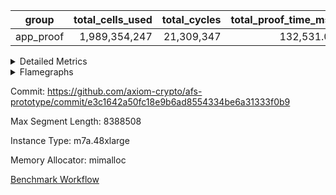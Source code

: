 | group | total_cells_used | total_cycles | total_proof_time_ms |
| --- | --- | --- | --- |
| app_proof | <div style='text-align: right'>1,989,354,247</div>  | <div style='text-align: right'>21,309,347</div>  | <div style='text-align: right'>132,531.0</div>  |


<details>
<summary>Detailed Metrics</summary>

| group | air_name | block_number | constraints | interactions | quotient_deg |
| --- | --- | --- | --- | --- | --- |
| reth_block | ProgramAir | 21345144 | <div style='text-align: right'>4</div>  | <div style='text-align: right'>1</div>  | <div style='text-align: right'>1</div>  |
| reth_block | VmConnectorAir | 21345144 | <div style='text-align: right'>8</div>  | <div style='text-align: right'>3</div>  | <div style='text-align: right'>4</div>  |
| reth_block | PersistentBoundaryAir<8> | 21345144 | <div style='text-align: right'>5</div>  | <div style='text-align: right'>3</div>  | <div style='text-align: right'>4</div>  |
| reth_block | MemoryMerkleAir<8> | 21345144 | <div style='text-align: right'>38</div>  | <div style='text-align: right'>4</div>  | <div style='text-align: right'>4</div>  |
| reth_block | AccessAdapterAir<2> | 21345144 | <div style='text-align: right'>12</div>  | <div style='text-align: right'>5</div>  | <div style='text-align: right'>4</div>  |
| reth_block | AccessAdapterAir<4> | 21345144 | <div style='text-align: right'>12</div>  | <div style='text-align: right'>5</div>  | <div style='text-align: right'>4</div>  |
| reth_block | AccessAdapterAir<8> | 21345144 | <div style='text-align: right'>12</div>  | <div style='text-align: right'>5</div>  | <div style='text-align: right'>4</div>  |
| reth_block | AccessAdapterAir<16> | 21345144 | <div style='text-align: right'>12</div>  | <div style='text-align: right'>5</div>  | <div style='text-align: right'>4</div>  |
| reth_block | AccessAdapterAir<32> | 21345144 | <div style='text-align: right'>12</div>  | <div style='text-align: right'>5</div>  | <div style='text-align: right'>4</div>  |
| reth_block | AccessAdapterAir<64> | 21345144 | <div style='text-align: right'>12</div>  | <div style='text-align: right'>5</div>  | <div style='text-align: right'>4</div>  |
| reth_block | VmAirWrapper<Rv32VecHeapAdapterAir<1, 2, 2, 32, 32>, FieldExpressionCoreAir> | 21345144 | <div style='text-align: right'>346</div>  | <div style='text-align: right'>411</div>  | <div style='text-align: right'>4</div>  |
| reth_block | VmAirWrapper<Rv32VecHeapAdapterAir<2, 2, 2, 32, 32>, FieldExpressionCoreAir> | 21345144 | <div style='text-align: right'>351</div>  | <div style='text-align: right'>422</div>  | <div style='text-align: right'>4</div>  |
| reth_block | VmAirWrapper<Rv32IsEqualModAdapterAir<2, 1, 32, 32>, ModularIsEqualCoreAir<32, 4, 8> | 21345144 | <div style='text-align: right'>217</div>  | <div style='text-align: right'>25</div>  | <div style='text-align: right'>4</div>  |
| reth_block | VmAirWrapper<Rv32VecHeapAdapterAir<2, 1, 1, 32, 32>, ModularMulDivCoreAir> | 21345144 | <div style='text-align: right'>149</div>  | <div style='text-align: right'>156</div>  | <div style='text-align: right'>4</div>  |
| reth_block | VmAirWrapper<Rv32VecHeapAdapterAir<2, 1, 1, 32, 32>, ModularAddSubCoreAir> | 21345144 | <div style='text-align: right'>103</div>  | <div style='text-align: right'>94</div>  | <div style='text-align: right'>4</div>  |
| reth_block | KeccakVmAir | 21345144 | <div style='text-align: right'>4,411</div>  | <div style='text-align: right'>321</div>  | <div style='text-align: right'>4</div>  |
| reth_block | VmAirWrapper<Rv32HintStoreAdapterAir, Rv32HintStoreCoreAir> | 21345144 | <div style='text-align: right'>13</div>  | <div style='text-align: right'>15</div>  | <div style='text-align: right'>4</div>  |
| reth_block | VmAirWrapper<Rv32MultAdapterAir, DivRemCoreAir<4, 8> | 21345144 | <div style='text-align: right'>76</div>  | <div style='text-align: right'>25</div>  | <div style='text-align: right'>4</div>  |
| reth_block | VmAirWrapper<Rv32MultAdapterAir, MulHCoreAir<4, 8> | 21345144 | <div style='text-align: right'>26</div>  | <div style='text-align: right'>24</div>  | <div style='text-align: right'>4</div>  |
| reth_block | VmAirWrapper<Rv32MultAdapterAir, MultiplicationCoreAir<4, 8> | 21345144 | <div style='text-align: right'>17</div>  | <div style='text-align: right'>19</div>  | <div style='text-align: right'>4</div>  |
| reth_block | RangeTupleCheckerAir<2> | 21345144 | <div style='text-align: right'>4</div>  | <div style='text-align: right'>1</div>  | <div style='text-align: right'>1</div>  |
| reth_block | VmAirWrapper<Rv32RdWriteAdapterAir, Rv32AuipcCoreAir> | 21345144 | <div style='text-align: right'>12</div>  | <div style='text-align: right'>11</div>  | <div style='text-align: right'>4</div>  |
| reth_block | VmAirWrapper<Rv32JalrAdapterAir, Rv32JalrCoreAir> | 21345144 | <div style='text-align: right'>16</div>  | <div style='text-align: right'>16</div>  | <div style='text-align: right'>4</div>  |
| reth_block | VmAirWrapper<Rv32CondRdWriteAdapterAir, Rv32JalLuiCoreAir> | 21345144 | <div style='text-align: right'>17</div>  | <div style='text-align: right'>10</div>  | <div style='text-align: right'>4</div>  |
| reth_block | VmAirWrapper<Rv32BranchAdapterAir, BranchLessThanCoreAir<4, 8> | 21345144 | <div style='text-align: right'>35</div>  | <div style='text-align: right'>13</div>  | <div style='text-align: right'>2</div>  |
| reth_block | VmAirWrapper<Rv32BranchAdapterAir, BranchEqualCoreAir<4> | 21345144 | <div style='text-align: right'>20</div>  | <div style='text-align: right'>11</div>  | <div style='text-align: right'>2</div>  |
| reth_block | VmAirWrapper<Rv32LoadStoreAdapterAir, LoadSignExtendCoreAir<4, 8> | 21345144 | <div style='text-align: right'>24</div>  | <div style='text-align: right'>18</div>  | <div style='text-align: right'>4</div>  |
| reth_block | VmAirWrapper<Rv32LoadStoreAdapterAir, LoadStoreCoreAir<4> | 21345144 | <div style='text-align: right'>30</div>  | <div style='text-align: right'>17</div>  | <div style='text-align: right'>4</div>  |
| reth_block | VmAirWrapper<Rv32BaseAluAdapterAir, ShiftCoreAir<4, 8> | 21345144 | <div style='text-align: right'>84</div>  | <div style='text-align: right'>23</div>  | <div style='text-align: right'>4</div>  |
| reth_block | VmAirWrapper<Rv32BaseAluAdapterAir, LessThanCoreAir<4, 8> | 21345144 | <div style='text-align: right'>35</div>  | <div style='text-align: right'>17</div>  | <div style='text-align: right'>4</div>  |
| reth_block | VmAirWrapper<Rv32BaseAluAdapterAir, BaseAluCoreAir<4, 8> | 21345144 | <div style='text-align: right'>34</div>  | <div style='text-align: right'>19</div>  | <div style='text-align: right'>4</div>  |
| reth_block | BitwiseOperationLookupAir<8> | 21345144 | <div style='text-align: right'>4</div>  | <div style='text-align: right'>2</div>  | <div style='text-align: right'>2</div>  |
| reth_block | PhantomAir | 21345144 | <div style='text-align: right'>4</div>  | <div style='text-align: right'>3</div>  | <div style='text-align: right'>4</div>  |
| reth_block | Poseidon2VmAir<BabyBearParameters> | 21345144 | <div style='text-align: right'>517</div>  | <div style='text-align: right'>32</div>  | <div style='text-align: right'>4</div>  |
| reth_block | VariableRangeCheckerAir | 21345144 | <div style='text-align: right'>4</div>  | <div style='text-align: right'>1</div>  | <div style='text-align: right'>1</div>  |

| group | block_number | segment | stark_prove_excluding_trace_time_ms | total_cells | total_cells_used | total_cycles | trace_gen_time_ms |
| --- | --- | --- | --- | --- | --- | --- | --- |
| app_proof | 21345144 | 0 | <div style='text-align: right'>132,531.0</div>  | <div style='text-align: right'>3,772,201,459</div>  | <div style='text-align: right'>1,989,354,247</div>  | <div style='text-align: right'>21,309,347</div>  | <div style='text-align: right'>18,050.0</div>  |

| group | block_number | chip_name | segment | rows_used |
| --- | --- | --- | --- | --- |
| app_proof | 21345144 | ProgramChip | 0 | <div style='text-align: right'>534,650</div>  |
| app_proof | 21345144 | VmConnectorAir | 0 | <div style='text-align: right'>2</div>  |
| app_proof | 21345144 | Boundary | 0 | <div style='text-align: right'>746,472</div>  |
| app_proof | 21345144 | Merkle | 0 | <div style='text-align: right'>756,900</div>  |
| app_proof | 21345144 | AccessAdapter<2> | 0 | <div style='text-align: right'>26,008</div>  |
| app_proof | 21345144 | AccessAdapter<4> | 0 | <div style='text-align: right'>13,430</div>  |
| app_proof | 21345144 | AccessAdapter<8> | 0 | <div style='text-align: right'>751,972</div>  |
| app_proof | 21345144 | AccessAdapter<16> | 0 | <div style='text-align: right'>4,578</div>  |
| app_proof | 21345144 | AccessAdapter<32> | 0 | <div style='text-align: right'>2,290</div>  |
| app_proof | 21345144 | <Rv32VecHeapAdapterAir<1, 2, 2, 32, 32>,FieldExpressionCoreAir> | 0 | <div style='text-align: right'>2,029</div>  |
| app_proof | 21345144 | <Rv32VecHeapAdapterAir<2, 2, 2, 32, 32>,FieldExpressionCoreAir> | 0 | <div style='text-align: right'>1,160</div>  |
| app_proof | 21345144 | <Rv32IsEqualModAdapterAir<2, 1, 32, 32>,ModularIsEqualCoreAir<32, 4, 8>> | 0 | <div style='text-align: right'>5,114</div>  |
| app_proof | 21345144 | <Rv32VecHeapAdapterAir<2, 1, 1, 32, 32>,ModularMulDivCoreAir> | 0 | <div style='text-align: right'>25</div>  |
| app_proof | 21345144 | <Rv32VecHeapAdapterAir<2, 1, 1, 32, 32>,ModularAddSubCoreAir> | 0 | <div style='text-align: right'>9</div>  |
| app_proof | 21345144 | KeccakVmAir | 0 | <div style='text-align: right'>101,448</div>  |
| app_proof | 21345144 | <Rv32HintStoreAdapterAir,Rv32HintStoreCoreAir> | 0 | <div style='text-align: right'>240,012</div>  |
| app_proof | 21345144 | <Rv32MultAdapterAir,DivRemCoreAir<4, 8>> | 0 | <div style='text-align: right'>560</div>  |
| app_proof | 21345144 | <Rv32MultAdapterAir,MulHCoreAir<4, 8>> | 0 | <div style='text-align: right'>55,136</div>  |
| app_proof | 21345144 | <Rv32MultAdapterAir,MultiplicationCoreAir<4, 8>> | 0 | <div style='text-align: right'>136,664</div>  |
| app_proof | 21345144 | RangeTupleCheckerAir<2> | 0 | <div style='text-align: right'>524,288</div>  |
| app_proof | 21345144 | <Rv32RdWriteAdapterAir,Rv32AuipcCoreAir> | 0 | <div style='text-align: right'>131,473</div>  |
| app_proof | 21345144 | <Rv32JalrAdapterAir,Rv32JalrCoreAir> | 0 | <div style='text-align: right'>369,964</div>  |
| app_proof | 21345144 | <Rv32CondRdWriteAdapterAir,Rv32JalLuiCoreAir> | 0 | <div style='text-align: right'>432,706</div>  |
| app_proof | 21345144 | <Rv32BranchAdapterAir,BranchLessThanCoreAir<4, 8>> | 0 | <div style='text-align: right'>1,266,118</div>  |
| app_proof | 21345144 | <Rv32BranchAdapterAir,BranchEqualCoreAir<4>> | 0 | <div style='text-align: right'>1,951,419</div>  |
| app_proof | 21345144 | <Rv32LoadStoreAdapterAir,LoadSignExtendCoreAir<4, 8>> | 0 | <div style='text-align: right'>745,032</div>  |
| app_proof | 21345144 | <Rv32LoadStoreAdapterAir,LoadStoreCoreAir<4>> | 0 | <div style='text-align: right'>7,136,006</div>  |
| app_proof | 21345144 | <Rv32BaseAluAdapterAir,ShiftCoreAir<4, 8>> | 0 | <div style='text-align: right'>1,004,950</div>  |
| app_proof | 21345144 | <Rv32BaseAluAdapterAir,LessThanCoreAir<4, 8>> | 0 | <div style='text-align: right'>484,807</div>  |
| app_proof | 21345144 | <Rv32BaseAluAdapterAir,BaseAluCoreAir<4, 8>> | 0 | <div style='text-align: right'>7,321,370</div>  |
| app_proof | 21345144 | BitwiseOperationLookupAir<8> | 0 | <div style='text-align: right'>65,536</div>  |
| app_proof | 21345144 | PhantomAir | 0 | <div style='text-align: right'>23,681</div>  |
| app_proof | 21345144 | Poseidon2VmAir<BabyBearParameters> | 0 | <div style='text-align: right'>1,503,372</div>  |
| app_proof | 21345144 | VariableRangeCheckerAir | 0 | <div style='text-align: right'>262,144</div>  |

| group | block_number | dsl_ir | opcode | segment | frequency |
| --- | --- | --- | --- | --- | --- |
| app_proof | 21345144 |  | ADD | 0 | <div style='text-align: right'>5,368,094</div>  |
| app_proof | 21345144 |  | AND | 0 | <div style='text-align: right'>996,063</div>  |
| app_proof | 21345144 |  | AUIPC | 0 | <div style='text-align: right'>131,473</div>  |
| app_proof | 21345144 |  | BEQ | 0 | <div style='text-align: right'>868,908</div>  |
| app_proof | 21345144 |  | BGE | 0 | <div style='text-align: right'>388,137</div>  |
| app_proof | 21345144 |  | BGEU | 0 | <div style='text-align: right'>473,415</div>  |
| app_proof | 21345144 |  | BLT | 0 | <div style='text-align: right'>28,074</div>  |
| app_proof | 21345144 |  | BLTU | 0 | <div style='text-align: right'>376,492</div>  |
| app_proof | 21345144 |  | BNE | 0 | <div style='text-align: right'>1,082,511</div>  |
| app_proof | 21345144 |  | DIVU | 0 | <div style='text-align: right'>282</div>  |
| app_proof | 21345144 |  | EcAddNe | 0 | <div style='text-align: right'>1,160</div>  |
| app_proof | 21345144 |  | EcDouble | 0 | <div style='text-align: right'>2,029</div>  |
| app_proof | 21345144 |  | HINT_STOREW | 0 | <div style='text-align: right'>240,012</div>  |
| app_proof | 21345144 |  | IS_EQ | 0 | <div style='text-align: right'>5,129</div>  |
| app_proof | 21345144 |  | JAL | 0 | <div style='text-align: right'>230,835</div>  |
| app_proof | 21345144 |  | JALR | 0 | <div style='text-align: right'>369,964</div>  |
| app_proof | 21345144 |  | KECCAK256 | 0 | <div style='text-align: right'>1,077</div>  |
| app_proof | 21345144 |  | LOADB | 0 | <div style='text-align: right'>743,800</div>  |
| app_proof | 21345144 |  | LOADBU | 0 | <div style='text-align: right'>919,172</div>  |
| app_proof | 21345144 |  | LOADH | 0 | <div style='text-align: right'>1,232</div>  |
| app_proof | 21345144 |  | LOADHU | 0 | <div style='text-align: right'>541</div>  |
| app_proof | 21345144 |  | LOADW | 0 | <div style='text-align: right'>2,801,947</div>  |
| app_proof | 21345144 |  | LUI | 0 | <div style='text-align: right'>201,871</div>  |
| app_proof | 21345144 |  | MUL | 0 | <div style='text-align: right'>136,664</div>  |
| app_proof | 21345144 |  | MULH | 0 | <div style='text-align: right'>550</div>  |
| app_proof | 21345144 |  | MULHU | 0 | <div style='text-align: right'>54,586</div>  |
| app_proof | 21345144 |  | ModularAddSub | 0 | <div style='text-align: right'>10</div>  |
| app_proof | 21345144 |  | ModularMulDiv | 0 | <div style='text-align: right'>42</div>  |
| app_proof | 21345144 |  | OR | 0 | <div style='text-align: right'>658,791</div>  |
| app_proof | 21345144 |  | PHANTOM | 0 | <div style='text-align: right'>23,681</div>  |
| app_proof | 21345144 |  | REMU | 0 | <div style='text-align: right'>278</div>  |
| app_proof | 21345144 |  | SETUP_ISEQ | 0 | <div style='text-align: right'>2</div>  |
| app_proof | 21345144 |  | SLL | 0 | <div style='text-align: right'>589,312</div>  |
| app_proof | 21345144 |  | SLT | 0 | <div style='text-align: right'>1,227</div>  |
| app_proof | 21345144 |  | SLTU | 0 | <div style='text-align: right'>483,580</div>  |
| app_proof | 21345144 |  | SRA | 0 | <div style='text-align: right'>24,025</div>  |
| app_proof | 21345144 |  | SRL | 0 | <div style='text-align: right'>391,613</div>  |
| app_proof | 21345144 |  | STOREB | 0 | <div style='text-align: right'>702,732</div>  |
| app_proof | 21345144 |  | STOREH | 0 | <div style='text-align: right'>17,468</div>  |
| app_proof | 21345144 |  | STOREW | 0 | <div style='text-align: right'>2,694,146</div>  |
| app_proof | 21345144 |  | SUB | 0 | <div style='text-align: right'>177,677</div>  |
| app_proof | 21345144 |  | XOR | 0 | <div style='text-align: right'>120,745</div>  |

| group | air_name | block_number | dsl_ir | opcode | segment | cells_used |
| --- | --- | --- | --- | --- | --- | --- |
| app_proof | <Rv32BaseAluAdapterAir,BaseAluCoreAir<4, 8>> | 21345144 |  | ADD | 0 | <div style='text-align: right'>193,251,384</div>  |
| app_proof | AccessAdapter<8> | 21345144 |  | ADD | 0 | <div style='text-align: right'>34</div>  |
| app_proof | Boundary | 21345144 |  | ADD | 0 | <div style='text-align: right'>80</div>  |
| app_proof | Merkle | 21345144 |  | ADD | 0 | <div style='text-align: right'>192</div>  |
| app_proof | <Rv32BaseAluAdapterAir,BaseAluCoreAir<4, 8>> | 21345144 |  | AND | 0 | <div style='text-align: right'>35,858,268</div>  |
| app_proof | <Rv32RdWriteAdapterAir,Rv32AuipcCoreAir> | 21345144 |  | AUIPC | 0 | <div style='text-align: right'>2,760,933</div>  |
| app_proof | AccessAdapter<8> | 21345144 |  | AUIPC | 0 | <div style='text-align: right'>34</div>  |
| app_proof | Boundary | 21345144 |  | AUIPC | 0 | <div style='text-align: right'>80</div>  |
| app_proof | Merkle | 21345144 |  | AUIPC | 0 | <div style='text-align: right'>3,456</div>  |
| app_proof | <Rv32BranchAdapterAir,BranchEqualCoreAir<4>> | 21345144 |  | BEQ | 0 | <div style='text-align: right'>22,591,608</div>  |
| app_proof | <Rv32BranchAdapterAir,BranchLessThanCoreAir<4, 8>> | 21345144 |  | BGE | 0 | <div style='text-align: right'>12,420,384</div>  |
| app_proof | <Rv32BranchAdapterAir,BranchLessThanCoreAir<4, 8>> | 21345144 |  | BGEU | 0 | <div style='text-align: right'>15,149,280</div>  |
| app_proof | <Rv32BranchAdapterAir,BranchLessThanCoreAir<4, 8>> | 21345144 |  | BLT | 0 | <div style='text-align: right'>898,368</div>  |
| app_proof | <Rv32BranchAdapterAir,BranchLessThanCoreAir<4, 8>> | 21345144 |  | BLTU | 0 | <div style='text-align: right'>12,047,744</div>  |
| app_proof | <Rv32BranchAdapterAir,BranchEqualCoreAir<4>> | 21345144 |  | BNE | 0 | <div style='text-align: right'>28,145,286</div>  |
| app_proof | <Rv32MultAdapterAir,DivRemCoreAir<4, 8>> | 21345144 |  | DIVU | 0 | <div style='text-align: right'>16,074</div>  |
| app_proof | <Rv32VecHeapAdapterAir<2, 2, 2, 32, 32>,FieldExpressionCoreAir> | 21345144 |  | EcAddNe | 0 | <div style='text-align: right'>718,040</div>  |
| app_proof | AccessAdapter<16> | 21345144 |  | EcAddNe | 0 | <div style='text-align: right'>43,425</div>  |
| app_proof | AccessAdapter<32> | 21345144 |  | EcAddNe | 0 | <div style='text-align: right'>35,629</div>  |
| app_proof | AccessAdapter<8> | 21345144 |  | EcAddNe | 0 | <div style='text-align: right'>58,990</div>  |
| app_proof | Boundary | 21345144 |  | EcAddNe | 0 | <div style='text-align: right'>160</div>  |
| app_proof | Merkle | 21345144 |  | EcAddNe | 0 | <div style='text-align: right'>192</div>  |
| app_proof | <Rv32VecHeapAdapterAir<1, 2, 2, 32, 32>,FieldExpressionCoreAir> | 21345144 |  | EcDouble | 0 | <div style='text-align: right'>1,101,747</div>  |
| app_proof | AccessAdapter<16> | 21345144 |  | EcDouble | 0 | <div style='text-align: right'>2,450</div>  |
| app_proof | AccessAdapter<32> | 21345144 |  | EcDouble | 0 | <div style='text-align: right'>2,009</div>  |
| app_proof | AccessAdapter<8> | 21345144 |  | EcDouble | 0 | <div style='text-align: right'>3,332</div>  |
| app_proof | <Rv32HintStoreAdapterAir,Rv32HintStoreCoreAir> | 21345144 |  | HINT_STOREW | 0 | <div style='text-align: right'>6,240,312</div>  |
| app_proof | AccessAdapter<16> | 21345144 |  | HINT_STOREW | 0 | <div style='text-align: right'>400</div>  |
| app_proof | AccessAdapter<32> | 21345144 |  | HINT_STOREW | 0 | <div style='text-align: right'>328</div>  |
| app_proof | AccessAdapter<8> | 21345144 |  | HINT_STOREW | 0 | <div style='text-align: right'>1,591,999</div>  |
| app_proof | Boundary | 21345144 |  | HINT_STOREW | 0 | <div style='text-align: right'>3,744,600</div>  |
| app_proof | Merkle | 21345144 |  | HINT_STOREW | 0 | <div style='text-align: right'>6,019,200</div>  |
| app_proof | <Rv32IsEqualModAdapterAir<2, 1, 32, 32>,ModularIsEqualCoreAir<32, 4, 8>> | 21345144 |  | IS_EQ | 0 | <div style='text-align: right'>851,414</div>  |
| app_proof | AccessAdapter<16> | 21345144 |  | IS_EQ | 0 | <div style='text-align: right'>7,150</div>  |
| app_proof | AccessAdapter<32> | 21345144 |  | IS_EQ | 0 | <div style='text-align: right'>5,863</div>  |
| app_proof | AccessAdapter<8> | 21345144 |  | IS_EQ | 0 | <div style='text-align: right'>9,656</div>  |
| app_proof | Boundary | 21345144 |  | IS_EQ | 0 | <div style='text-align: right'>160</div>  |
| app_proof | Merkle | 21345144 |  | IS_EQ | 0 | <div style='text-align: right'>192</div>  |
| app_proof | <Rv32CondRdWriteAdapterAir,Rv32JalLuiCoreAir> | 21345144 |  | JAL | 0 | <div style='text-align: right'>4,155,030</div>  |
| app_proof | <Rv32JalrAdapterAir,Rv32JalrCoreAir> | 21345144 |  | JALR | 0 | <div style='text-align: right'>10,358,992</div>  |
| app_proof | AccessAdapter<16> | 21345144 |  | KECCAK256 | 0 | <div style='text-align: right'>400</div>  |
| app_proof | AccessAdapter<2> | 21345144 |  | KECCAK256 | 0 | <div style='text-align: right'>143,044</div>  |
| app_proof | AccessAdapter<32> | 21345144 |  | KECCAK256 | 0 | <div style='text-align: right'>328</div>  |
| app_proof | AccessAdapter<4> | 21345144 |  | KECCAK256 | 0 | <div style='text-align: right'>87,074</div>  |
| app_proof | AccessAdapter<8> | 21345144 |  | KECCAK256 | 0 | <div style='text-align: right'>714</div>  |
| app_proof | Boundary | 21345144 |  | KECCAK256 | 0 | <div style='text-align: right'>400</div>  |
| app_proof | KeccakVmAir | 21345144 |  | KECCAK256 | 0 | <div style='text-align: right'>320,981,472</div>  |
| app_proof | Merkle | 21345144 |  | KECCAK256 | 0 | <div style='text-align: right'>768</div>  |
| app_proof | <Rv32LoadStoreAdapterAir,LoadSignExtendCoreAir<4, 8>> | 21345144 |  | LOADB | 0 | <div style='text-align: right'>26,033,000</div>  |
| app_proof | AccessAdapter<8> | 21345144 |  | LOADB | 0 | <div style='text-align: right'>119</div>  |
| app_proof | Boundary | 21345144 |  | LOADB | 0 | <div style='text-align: right'>280</div>  |
| app_proof | Merkle | 21345144 |  | LOADB | 0 | <div style='text-align: right'>640</div>  |
| app_proof | <Rv32LoadStoreAdapterAir,LoadStoreCoreAir<4>> | 21345144 |  | LOADBU | 0 | <div style='text-align: right'>36,766,880</div>  |
| app_proof | AccessAdapter<16> | 21345144 |  | LOADBU | 0 | <div style='text-align: right'>1,050</div>  |
| app_proof | AccessAdapter<32> | 21345144 |  | LOADBU | 0 | <div style='text-align: right'>1,025</div>  |
| app_proof | AccessAdapter<8> | 21345144 |  | LOADBU | 0 | <div style='text-align: right'>1,989</div>  |
| app_proof | Boundary | 21345144 |  | LOADBU | 0 | <div style='text-align: right'>1,640</div>  |
| app_proof | Merkle | 21345144 |  | LOADBU | 0 | <div style='text-align: right'>5,056</div>  |
| app_proof | <Rv32LoadStoreAdapterAir,LoadSignExtendCoreAir<4, 8>> | 21345144 |  | LOADH | 0 | <div style='text-align: right'>43,120</div>  |
| app_proof | <Rv32LoadStoreAdapterAir,LoadStoreCoreAir<4>> | 21345144 |  | LOADHU | 0 | <div style='text-align: right'>21,640</div>  |
| app_proof | AccessAdapter<8> | 21345144 |  | LOADHU | 0 | <div style='text-align: right'>357</div>  |
| app_proof | Boundary | 21345144 |  | LOADHU | 0 | <div style='text-align: right'>840</div>  |
| app_proof | Merkle | 21345144 |  | LOADHU | 0 | <div style='text-align: right'>3,392</div>  |
| app_proof | <Rv32LoadStoreAdapterAir,LoadStoreCoreAir<4>> | 21345144 |  | LOADW | 0 | <div style='text-align: right'>112,077,880</div>  |
| app_proof | AccessAdapter<16> | 21345144 |  | LOADW | 0 | <div style='text-align: right'>27,575</div>  |
| app_proof | AccessAdapter<2> | 21345144 |  | LOADW | 0 | <div style='text-align: right'>123,453</div>  |
| app_proof | AccessAdapter<32> | 21345144 |  | LOADW | 0 | <div style='text-align: right'>22,427</div>  |
| app_proof | AccessAdapter<4> | 21345144 |  | LOADW | 0 | <div style='text-align: right'>75,465</div>  |
| app_proof | AccessAdapter<8> | 21345144 |  | LOADW | 0 | <div style='text-align: right'>59,908</div>  |
| app_proof | Boundary | 21345144 |  | LOADW | 0 | <div style='text-align: right'>52,360</div>  |
| app_proof | Merkle | 21345144 |  | LOADW | 0 | <div style='text-align: right'>99,072</div>  |
| app_proof | <Rv32CondRdWriteAdapterAir,Rv32JalLuiCoreAir> | 21345144 |  | LUI | 0 | <div style='text-align: right'>3,633,678</div>  |
| app_proof | <Rv32MultAdapterAir,MultiplicationCoreAir<4, 8>> | 21345144 |  | MUL | 0 | <div style='text-align: right'>4,236,584</div>  |
| app_proof | <Rv32MultAdapterAir,MulHCoreAir<4, 8>> | 21345144 |  | MULH | 0 | <div style='text-align: right'>21,450</div>  |
| app_proof | <Rv32MultAdapterAir,MulHCoreAir<4, 8>> | 21345144 |  | MULHU | 0 | <div style='text-align: right'>2,128,854</div>  |
| app_proof | <Rv32VecHeapAdapterAir<2, 1, 1, 32, 32>,ModularAddSubCoreAir> | 21345144 |  | ModularAddSub | 0 | <div style='text-align: right'>1,990</div>  |
| app_proof | AccessAdapter<16> | 21345144 |  | ModularAddSub | 0 | <div style='text-align: right'>1,000</div>  |
| app_proof | AccessAdapter<32> | 21345144 |  | ModularAddSub | 0 | <div style='text-align: right'>820</div>  |
| app_proof | AccessAdapter<4> | 21345144 |  | ModularAddSub | 0 | <div style='text-align: right'>221</div>  |
| app_proof | AccessAdapter<8> | 21345144 |  | ModularAddSub | 0 | <div style='text-align: right'>1,394</div>  |
| app_proof | Boundary | 21345144 |  | ModularAddSub | 0 | <div style='text-align: right'>720</div>  |
| app_proof | Merkle | 21345144 |  | ModularAddSub | 0 | <div style='text-align: right'>3,648</div>  |
| app_proof | <Rv32VecHeapAdapterAir<2, 1, 1, 32, 32>,ModularMulDivCoreAir> | 21345144 |  | ModularMulDiv | 0 | <div style='text-align: right'>10,962</div>  |
| app_proof | AccessAdapter<16> | 21345144 |  | ModularMulDiv | 0 | <div style='text-align: right'>3,200</div>  |
| app_proof | AccessAdapter<32> | 21345144 |  | ModularMulDiv | 0 | <div style='text-align: right'>2,624</div>  |
| app_proof | AccessAdapter<8> | 21345144 |  | ModularMulDiv | 0 | <div style='text-align: right'>4,352</div>  |
| app_proof | <Rv32BaseAluAdapterAir,BaseAluCoreAir<4, 8>> | 21345144 |  | OR | 0 | <div style='text-align: right'>23,716,476</div>  |
| app_proof | AccessAdapter<8> | 21345144 |  | OR | 0 | <div style='text-align: right'>17</div>  |
| app_proof | Boundary | 21345144 |  | OR | 0 | <div style='text-align: right'>40</div>  |
| app_proof | PhantomAir | 21345144 |  | PHANTOM | 0 | <div style='text-align: right'>142,086</div>  |
| app_proof | <Rv32MultAdapterAir,DivRemCoreAir<4, 8>> | 21345144 |  | REMU | 0 | <div style='text-align: right'>15,846</div>  |
| app_proof | <Rv32IsEqualModAdapterAir<2, 1, 32, 32>,ModularIsEqualCoreAir<32, 4, 8>> | 21345144 |  | SETUP_ISEQ | 0 | <div style='text-align: right'>332</div>  |
| app_proof | <Rv32BaseAluAdapterAir,ShiftCoreAir<4, 8>> | 21345144 |  | SLL | 0 | <div style='text-align: right'>31,233,536</div>  |
| app_proof | <Rv32BaseAluAdapterAir,LessThanCoreAir<4, 8>> | 21345144 |  | SLT | 0 | <div style='text-align: right'>45,399</div>  |
| app_proof | <Rv32BaseAluAdapterAir,LessThanCoreAir<4, 8>> | 21345144 |  | SLTU | 0 | <div style='text-align: right'>17,892,460</div>  |
| app_proof | <Rv32BaseAluAdapterAir,ShiftCoreAir<4, 8>> | 21345144 |  | SRA | 0 | <div style='text-align: right'>1,273,325</div>  |
| app_proof | <Rv32BaseAluAdapterAir,ShiftCoreAir<4, 8>> | 21345144 |  | SRL | 0 | <div style='text-align: right'>20,755,489</div>  |
| app_proof | <Rv32LoadStoreAdapterAir,LoadStoreCoreAir<4>> | 21345144 |  | STOREB | 0 | <div style='text-align: right'>28,109,280</div>  |
| app_proof | AccessAdapter<16> | 21345144 |  | STOREB | 0 | <div style='text-align: right'>1,525</div>  |
| app_proof | AccessAdapter<2> | 21345144 |  | STOREB | 0 | <div style='text-align: right'>18,447</div>  |
| app_proof | AccessAdapter<32> | 21345144 |  | STOREB | 0 | <div style='text-align: right'>1,271</div>  |
| app_proof | AccessAdapter<4> | 21345144 |  | STOREB | 0 | <div style='text-align: right'>10,933</div>  |
| app_proof | AccessAdapter<8> | 21345144 |  | STOREB | 0 | <div style='text-align: right'>460,207</div>  |
| app_proof | Boundary | 21345144 |  | STOREB | 0 | <div style='text-align: right'>1,078,280</div>  |
| app_proof | Merkle | 21345144 |  | STOREB | 0 | <div style='text-align: right'>1,982,080</div>  |
| app_proof | <Rv32LoadStoreAdapterAir,LoadStoreCoreAir<4>> | 21345144 |  | STOREH | 0 | <div style='text-align: right'>698,720</div>  |
| app_proof | AccessAdapter<8> | 21345144 |  | STOREH | 0 | <div style='text-align: right'>2,975</div>  |
| app_proof | Boundary | 21345144 |  | STOREH | 0 | <div style='text-align: right'>7,000</div>  |
| app_proof | Merkle | 21345144 |  | STOREH | 0 | <div style='text-align: right'>14,144</div>  |
| app_proof | <Rv32LoadStoreAdapterAir,LoadStoreCoreAir<4>> | 21345144 |  | STOREW | 0 | <div style='text-align: right'>107,765,840</div>  |
| app_proof | AccessAdapter<16> | 21345144 |  | STOREW | 0 | <div style='text-align: right'>3,525</div>  |
| app_proof | AccessAdapter<2> | 21345144 |  | STOREW | 0 | <div style='text-align: right'>1,144</div>  |
| app_proof | AccessAdapter<32> | 21345144 |  | STOREW | 0 | <div style='text-align: right'>2,911</div>  |
| app_proof | AccessAdapter<4> | 21345144 |  | STOREW | 0 | <div style='text-align: right'>676</div>  |
| app_proof | AccessAdapter<8> | 21345144 |  | STOREW | 0 | <div style='text-align: right'>4,273,103</div>  |
| app_proof | Boundary | 21345144 |  | STOREW | 0 | <div style='text-align: right'>10,042,800</div>  |
| app_proof | Merkle | 21345144 |  | STOREW | 0 | <div style='text-align: right'>16,088,704</div>  |
| app_proof | <Rv32BaseAluAdapterAir,BaseAluCoreAir<4, 8>> | 21345144 |  | SUB | 0 | <div style='text-align: right'>6,396,372</div>  |
| app_proof | <Rv32BaseAluAdapterAir,BaseAluCoreAir<4, 8>> | 21345144 |  | XOR | 0 | <div style='text-align: right'>4,346,820</div>  |

| group | block_number | execute_time_ms | num_segments |
| --- | --- | --- | --- |
| app_proof | 21345144 | <div style='text-align: right'>147,086.0</div>  | <div style='text-align: right'>1</div>  |

| group | air_name | block_number | segment | cells | main_cols | perm_cols | prep_cols | rows |
| --- | --- | --- | --- | --- | --- | --- | --- | --- |
| app_proof | ProgramAir | 21345144 | 0 | <div style='text-align: right'>18,874,368</div>  | <div style='text-align: right'>10</div>  | <div style='text-align: right'>8</div>  |  | <div style='text-align: right'>1,048,576</div>  |
| app_proof | VmConnectorAir | 21345144 | 0 | <div style='text-align: right'>24</div>  | <div style='text-align: right'>4</div>  | <div style='text-align: right'>8</div>  | <div style='text-align: right'>1</div>  | <div style='text-align: right'>2</div>  |
| app_proof | PersistentBoundaryAir<8> | 21345144 | 0 | <div style='text-align: right'>29,360,128</div>  | <div style='text-align: right'>20</div>  | <div style='text-align: right'>8</div>  |  | <div style='text-align: right'>1,048,576</div>  |
| app_proof | MemoryMerkleAir<8> | 21345144 | 0 | <div style='text-align: right'>46,137,344</div>  | <div style='text-align: right'>32</div>  | <div style='text-align: right'>12</div>  |  | <div style='text-align: right'>1,048,576</div>  |
| app_proof | AccessAdapterAir<2> | 21345144 | 0 | <div style='text-align: right'>884,736</div>  | <div style='text-align: right'>11</div>  | <div style='text-align: right'>16</div>  |  | <div style='text-align: right'>32,768</div>  |
| app_proof | AccessAdapterAir<4> | 21345144 | 0 | <div style='text-align: right'>475,136</div>  | <div style='text-align: right'>13</div>  | <div style='text-align: right'>16</div>  |  | <div style='text-align: right'>16,384</div>  |
| app_proof | AccessAdapterAir<8> | 21345144 | 0 | <div style='text-align: right'>34,603,008</div>  | <div style='text-align: right'>17</div>  | <div style='text-align: right'>16</div>  |  | <div style='text-align: right'>1,048,576</div>  |
| app_proof | AccessAdapterAir<16> | 21345144 | 0 | <div style='text-align: right'>335,872</div>  | <div style='text-align: right'>25</div>  | <div style='text-align: right'>16</div>  |  | <div style='text-align: right'>8,192</div>  |
| app_proof | AccessAdapterAir<32> | 21345144 | 0 | <div style='text-align: right'>233,472</div>  | <div style='text-align: right'>41</div>  | <div style='text-align: right'>16</div>  |  | <div style='text-align: right'>4,096</div>  |
| app_proof | VmAirWrapper<Rv32VecHeapAdapterAir<1, 2, 2, 32, 32>, FieldExpressionCoreAir> | 21345144 | 0 | <div style='text-align: right'>1,964,032</div>  | <div style='text-align: right'>543</div>  | <div style='text-align: right'>416</div>  |  | <div style='text-align: right'>2,048</div>  |
| app_proof | VmAirWrapper<Rv32VecHeapAdapterAir<2, 2, 2, 32, 32>, FieldExpressionCoreAir> | 21345144 | 0 | <div style='text-align: right'>2,144,256</div>  | <div style='text-align: right'>619</div>  | <div style='text-align: right'>428</div>  |  | <div style='text-align: right'>2,048</div>  |
| app_proof | VmAirWrapper<Rv32IsEqualModAdapterAir<2, 1, 32, 32>, ModularIsEqualCoreAir<32, 4, 8> | 21345144 | 0 | <div style='text-align: right'>1,622,016</div>  | <div style='text-align: right'>166</div>  | <div style='text-align: right'>32</div>  |  | <div style='text-align: right'>8,192</div>  |
| app_proof | VmAirWrapper<Rv32VecHeapAdapterAir<2, 1, 1, 32, 32>, ModularMulDivCoreAir> | 21345144 | 0 | <div style='text-align: right'>13,472</div>  | <div style='text-align: right'>261</div>  | <div style='text-align: right'>160</div>  |  | <div style='text-align: right'>32</div>  |
| app_proof | VmAirWrapper<Rv32VecHeapAdapterAir<2, 1, 1, 32, 32>, ModularAddSubCoreAir> | 21345144 | 0 | <div style='text-align: right'>4,784</div>  | <div style='text-align: right'>199</div>  | <div style='text-align: right'>100</div>  |  | <div style='text-align: right'>16</div>  |
| app_proof | KeccakVmAir | 21345144 | 0 | <div style='text-align: right'>499,646,464</div>  | <div style='text-align: right'>3,164</div>  | <div style='text-align: right'>648</div>  |  | <div style='text-align: right'>131,072</div>  |
| app_proof | VmAirWrapper<Rv32HintStoreAdapterAir, Rv32HintStoreCoreAir> | 21345144 | 0 | <div style='text-align: right'>12,058,624</div>  | <div style='text-align: right'>26</div>  | <div style='text-align: right'>20</div>  |  | <div style='text-align: right'>262,144</div>  |
| app_proof | VmAirWrapper<Rv32MultAdapterAir, DivRemCoreAir<4, 8> | 21345144 | 0 | <div style='text-align: right'>115,712</div>  | <div style='text-align: right'>57</div>  | <div style='text-align: right'>56</div>  |  | <div style='text-align: right'>1,024</div>  |
| app_proof | VmAirWrapper<Rv32MultAdapterAir, MulHCoreAir<4, 8> | 21345144 | 0 | <div style='text-align: right'>5,963,776</div>  | <div style='text-align: right'>39</div>  | <div style='text-align: right'>52</div>  |  | <div style='text-align: right'>65,536</div>  |
| app_proof | VmAirWrapper<Rv32MultAdapterAir, MultiplicationCoreAir<4, 8> | 21345144 | 0 | <div style='text-align: right'>19,660,800</div>  | <div style='text-align: right'>31</div>  | <div style='text-align: right'>44</div>  |  | <div style='text-align: right'>262,144</div>  |
| app_proof | RangeTupleCheckerAir<2> | 21345144 | 0 | <div style='text-align: right'>4,718,592</div>  | <div style='text-align: right'>1</div>  | <div style='text-align: right'>8</div>  | <div style='text-align: right'>2</div>  | <div style='text-align: right'>524,288</div>  |
| app_proof | VmAirWrapper<Rv32RdWriteAdapterAir, Rv32AuipcCoreAir> | 21345144 | 0 | <div style='text-align: right'>9,699,328</div>  | <div style='text-align: right'>21</div>  | <div style='text-align: right'>16</div>  |  | <div style='text-align: right'>262,144</div>  |
| app_proof | VmAirWrapper<Rv32JalrAdapterAir, Rv32JalrCoreAir> | 21345144 | 0 | <div style='text-align: right'>25,165,824</div>  | <div style='text-align: right'>28</div>  | <div style='text-align: right'>20</div>  |  | <div style='text-align: right'>524,288</div>  |
| app_proof | VmAirWrapper<Rv32CondRdWriteAdapterAir, Rv32JalLuiCoreAir> | 21345144 | 0 | <div style='text-align: right'>22,020,096</div>  | <div style='text-align: right'>18</div>  | <div style='text-align: right'>24</div>  |  | <div style='text-align: right'>524,288</div>  |
| app_proof | VmAirWrapper<Rv32BranchAdapterAir, BranchLessThanCoreAir<4, 8> | 21345144 | 0 | <div style='text-align: right'>134,217,728</div>  | <div style='text-align: right'>32</div>  | <div style='text-align: right'>32</div>  |  | <div style='text-align: right'>2,097,152</div>  |
| app_proof | VmAirWrapper<Rv32BranchAdapterAir, BranchEqualCoreAir<4> | 21345144 | 0 | <div style='text-align: right'>113,246,208</div>  | <div style='text-align: right'>26</div>  | <div style='text-align: right'>28</div>  |  | <div style='text-align: right'>2,097,152</div>  |
| app_proof | VmAirWrapper<Rv32LoadStoreAdapterAir, LoadSignExtendCoreAir<4, 8> | 21345144 | 0 | <div style='text-align: right'>78,643,200</div>  | <div style='text-align: right'>35</div>  | <div style='text-align: right'>40</div>  |  | <div style='text-align: right'>1,048,576</div>  |
| app_proof | VmAirWrapper<Rv32LoadStoreAdapterAir, LoadStoreCoreAir<4> | 21345144 | 0 | <div style='text-align: right'>671,088,640</div>  | <div style='text-align: right'>40</div>  | <div style='text-align: right'>40</div>  |  | <div style='text-align: right'>8,388,608</div>  |
| app_proof | VmAirWrapper<Rv32BaseAluAdapterAir, ShiftCoreAir<4, 8> | 21345144 | 0 | <div style='text-align: right'>84,934,656</div>  | <div style='text-align: right'>53</div>  | <div style='text-align: right'>28</div>  |  | <div style='text-align: right'>1,048,576</div>  |
| app_proof | VmAirWrapper<Rv32BaseAluAdapterAir, LessThanCoreAir<4, 8> | 21345144 | 0 | <div style='text-align: right'>31,981,568</div>  | <div style='text-align: right'>37</div>  | <div style='text-align: right'>24</div>  |  | <div style='text-align: right'>524,288</div>  |
| app_proof | VmAirWrapper<Rv32BaseAluAdapterAir, BaseAluCoreAir<4, 8> | 21345144 | 0 | <div style='text-align: right'>671,088,640</div>  | <div style='text-align: right'>36</div>  | <div style='text-align: right'>44</div>  |  | <div style='text-align: right'>8,388,608</div>  |
| app_proof | BitwiseOperationLookupAir<8> | 21345144 | 0 | <div style='text-align: right'>655,360</div>  | <div style='text-align: right'>2</div>  | <div style='text-align: right'>8</div>  | <div style='text-align: right'>3</div>  | <div style='text-align: right'>65,536</div>  |
| app_proof | PhantomAir | 21345144 | 0 | <div style='text-align: right'>458,752</div>  | <div style='text-align: right'>6</div>  | <div style='text-align: right'>8</div>  |  | <div style='text-align: right'>32,768</div>  |
| app_proof | Poseidon2VmAir<BabyBearParameters> | 21345144 | 0 | <div style='text-align: right'>1,247,805,440</div>  | <div style='text-align: right'>559</div>  | <div style='text-align: right'>36</div>  |  | <div style='text-align: right'>2,097,152</div>  |
| app_proof | VariableRangeCheckerAir | 21345144 | 0 | <div style='text-align: right'>2,359,296</div>  | <div style='text-align: right'>1</div>  | <div style='text-align: right'>8</div>  | <div style='text-align: right'>2</div>  | <div style='text-align: right'>262,144</div>  |

| group | total_cells_used | total_cycles | total_proof_time_ms |
| --- | --- | --- | --- |
| app_proof | <div style='text-align: right'>1,989,354,247</div>  | <div style='text-align: right'>21,309,347</div>  | <div style='text-align: right'>132,531.0</div>  |

</details>



<details>
<summary>Flamegraphs</summary>

[![](https://axiom-public-data-sandbox-us-east-1.s3.us-east-1.amazonaws.com/benchmark/github/flamegraphs/e3c1642a50fc18e9b6ad8554334be6a31333f0b9/reth-ae767b620e9dea3295a82fb18a29d9f9c166b5c08352d65f7d073172215ef275-app_proof.dsl_ir.opcode.air_name.cells_used.reverse.svg)](https://axiom-public-data-sandbox-us-east-1.s3.us-east-1.amazonaws.com/benchmark/github/flamegraphs/e3c1642a50fc18e9b6ad8554334be6a31333f0b9/reth-ae767b620e9dea3295a82fb18a29d9f9c166b5c08352d65f7d073172215ef275-app_proof.dsl_ir.opcode.air_name.cells_used.reverse.svg)
[![](https://axiom-public-data-sandbox-us-east-1.s3.us-east-1.amazonaws.com/benchmark/github/flamegraphs/e3c1642a50fc18e9b6ad8554334be6a31333f0b9/reth-ae767b620e9dea3295a82fb18a29d9f9c166b5c08352d65f7d073172215ef275-app_proof.dsl_ir.opcode.air_name.cells_used.svg)](https://axiom-public-data-sandbox-us-east-1.s3.us-east-1.amazonaws.com/benchmark/github/flamegraphs/e3c1642a50fc18e9b6ad8554334be6a31333f0b9/reth-ae767b620e9dea3295a82fb18a29d9f9c166b5c08352d65f7d073172215ef275-app_proof.dsl_ir.opcode.air_name.cells_used.svg)
[![](https://axiom-public-data-sandbox-us-east-1.s3.us-east-1.amazonaws.com/benchmark/github/flamegraphs/e3c1642a50fc18e9b6ad8554334be6a31333f0b9/reth-ae767b620e9dea3295a82fb18a29d9f9c166b5c08352d65f7d073172215ef275-app_proof.dsl_ir.opcode.frequency.reverse.svg)](https://axiom-public-data-sandbox-us-east-1.s3.us-east-1.amazonaws.com/benchmark/github/flamegraphs/e3c1642a50fc18e9b6ad8554334be6a31333f0b9/reth-ae767b620e9dea3295a82fb18a29d9f9c166b5c08352d65f7d073172215ef275-app_proof.dsl_ir.opcode.frequency.reverse.svg)
[![](https://axiom-public-data-sandbox-us-east-1.s3.us-east-1.amazonaws.com/benchmark/github/flamegraphs/e3c1642a50fc18e9b6ad8554334be6a31333f0b9/reth-ae767b620e9dea3295a82fb18a29d9f9c166b5c08352d65f7d073172215ef275-app_proof.dsl_ir.opcode.frequency.svg)](https://axiom-public-data-sandbox-us-east-1.s3.us-east-1.amazonaws.com/benchmark/github/flamegraphs/e3c1642a50fc18e9b6ad8554334be6a31333f0b9/reth-ae767b620e9dea3295a82fb18a29d9f9c166b5c08352d65f7d073172215ef275-app_proof.dsl_ir.opcode.frequency.svg)
[![](https://axiom-public-data-sandbox-us-east-1.s3.us-east-1.amazonaws.com/benchmark/github/flamegraphs/e3c1642a50fc18e9b6ad8554334be6a31333f0b9/reth-ae767b620e9dea3295a82fb18a29d9f9c166b5c08352d65f7d073172215ef275-reth_block.dsl_ir.opcode.air_name.cells_used.reverse.svg)](https://axiom-public-data-sandbox-us-east-1.s3.us-east-1.amazonaws.com/benchmark/github/flamegraphs/e3c1642a50fc18e9b6ad8554334be6a31333f0b9/reth-ae767b620e9dea3295a82fb18a29d9f9c166b5c08352d65f7d073172215ef275-reth_block.dsl_ir.opcode.air_name.cells_used.reverse.svg)
[![](https://axiom-public-data-sandbox-us-east-1.s3.us-east-1.amazonaws.com/benchmark/github/flamegraphs/e3c1642a50fc18e9b6ad8554334be6a31333f0b9/reth-ae767b620e9dea3295a82fb18a29d9f9c166b5c08352d65f7d073172215ef275-reth_block.dsl_ir.opcode.air_name.cells_used.svg)](https://axiom-public-data-sandbox-us-east-1.s3.us-east-1.amazonaws.com/benchmark/github/flamegraphs/e3c1642a50fc18e9b6ad8554334be6a31333f0b9/reth-ae767b620e9dea3295a82fb18a29d9f9c166b5c08352d65f7d073172215ef275-reth_block.dsl_ir.opcode.air_name.cells_used.svg)
[![](https://axiom-public-data-sandbox-us-east-1.s3.us-east-1.amazonaws.com/benchmark/github/flamegraphs/e3c1642a50fc18e9b6ad8554334be6a31333f0b9/reth-ae767b620e9dea3295a82fb18a29d9f9c166b5c08352d65f7d073172215ef275-reth_block.dsl_ir.opcode.frequency.reverse.svg)](https://axiom-public-data-sandbox-us-east-1.s3.us-east-1.amazonaws.com/benchmark/github/flamegraphs/e3c1642a50fc18e9b6ad8554334be6a31333f0b9/reth-ae767b620e9dea3295a82fb18a29d9f9c166b5c08352d65f7d073172215ef275-reth_block.dsl_ir.opcode.frequency.reverse.svg)
[![](https://axiom-public-data-sandbox-us-east-1.s3.us-east-1.amazonaws.com/benchmark/github/flamegraphs/e3c1642a50fc18e9b6ad8554334be6a31333f0b9/reth-ae767b620e9dea3295a82fb18a29d9f9c166b5c08352d65f7d073172215ef275-reth_block.dsl_ir.opcode.frequency.svg)](https://axiom-public-data-sandbox-us-east-1.s3.us-east-1.amazonaws.com/benchmark/github/flamegraphs/e3c1642a50fc18e9b6ad8554334be6a31333f0b9/reth-ae767b620e9dea3295a82fb18a29d9f9c166b5c08352d65f7d073172215ef275-reth_block.dsl_ir.opcode.frequency.svg)

</details>

Commit: https://github.com/axiom-crypto/afs-prototype/commit/e3c1642a50fc18e9b6ad8554334be6a31333f0b9

Max Segment Length: 8388508

Instance Type: m7a.48xlarge

Memory Allocator: mimalloc

[Benchmark Workflow](https://github.com/axiom-crypto/afs-prototype/actions/runs/12283450067)
